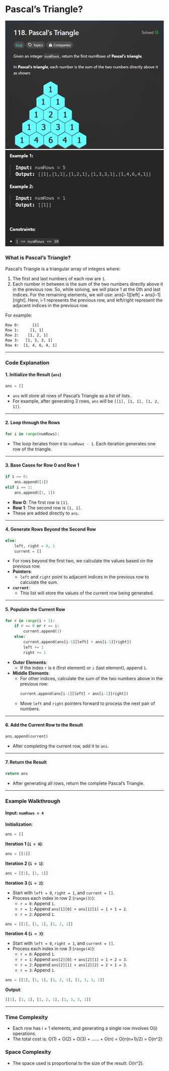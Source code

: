 # **Pascal’s Triangle?**
![image at](https://github.com/0maaz-01/Python_Solution_for_SDE_sheet_Striver/blob/main/Array/Pascal's%20Triangle/Images/A.png)
![image at](https://github.com/0maaz-01/Python_Solution_for_SDE_sheet_Striver/blob/main/Array/Pascal's%20Triangle/Images/B.png)

### **What is Pascal’s Triangle?**
Pascal’s Triangle is a triangular array of integers where:
1. The first and last numbers of each row are `1`.
2. Each number in between is the sum of the two numbers directly above it in the previous row.
So, while solving, we will place 1 at the 0th and last indices. For the remaining elements, we will use:
ans[i-1][left] + ans[i-1][right].
Here, i-1 represents the previous row, and left/right represent the adjacent indices in the previous row.

For example:
```
Row 0:      [1]
Row 1:     [1, 1]
Row 2:    [1, 2, 1]
Row 3:   [1, 3, 3, 1]
Row 4:  [1, 4, 6, 4, 1]
```

---

### **Code Explanation**

#### **1. Initialize the Result (`ans`)**
```python
ans = []
```
- `ans` will store all rows of Pascal’s Triangle as a list of lists.
- For example, after generating 3 rows, `ans` will be `[[1], [1, 1], [1, 2, 1]]`.

---

#### **2. Loop through the Rows**
```python
for i in range(numRows):
```
- The loop iterates from `0` to `numRows - 1`. Each iteration generates one row of the triangle.

---

#### **3. Base Cases for Row 0 and Row 1**
```python
if i == 0:
    ans.append([1])
elif i == 1:
    ans.append([1, 1])
```
- **Row 0**: The first row is `[1]`.
- **Row 1**: The second row is `[1, 1]`.
- These are added directly to `ans`.

---

#### **4. Generate Rows Beyond the Second Row**
```python
else:
    left, right = 0, 1
    current = []
```
- For rows beyond the first two, we calculate the values based on the previous row.
- **Pointers**:
  - `left` and `right` point to adjacent indices in the previous row to calculate the sum.
- **`current`**:
  - This list will store the values of the current row being generated.

---

#### **5. Populate the Current Row**
```python
for r in range(i + 1):
    if r == 0 or r == i:
        current.append(1)
    else:
        current.append(ans[i-1][left] + ans[i-1][right])
        left += 1
        right += 1
```
- **Outer Elements**:
  - If the index `r` is `0` (first element) or `i` (last element), append `1`.
- **Middle Elements**:
  - For other indices, calculate the sum of the two numbers above in the previous row:
    ```python
    current.append(ans[i-1][left] + ans[i-1][right])
    ```
  - Move `left` and `right` pointers forward to process the next pair of numbers.

---

#### **6. Add the Current Row to the Result**
```python
ans.append(current)
```
- After completing the current row, add it to `ans`.

---

#### **7. Return the Result**
```python
return ans
```
- After generating all rows, return the complete Pascal’s Triangle.

---

### **Example Walkthrough**

#### Input: `numRows = 4`

**Initialization**:
```python
ans = []
```

**Iteration 1 (`i = 0`)**:
```python
ans = [[1]]
```

**Iteration 2 (`i = 1`)**:
```python
ans = [[1], [1, 1]]
```

**Iteration 3 (`i = 2`)**:
- Start with `left = 0`, `right = 1`, and `current = []`.
- Process each index in row 2 (`range(3)`):
  - `r = 0`: Append `1`.
  - `r = 1`: Append `ans[1][0] + ans[1][1] = 1 + 1 = 2`.
  - `r = 2`: Append `1`.
```python
ans = [[1], [1, 1], [1, 2, 1]]
```

**Iteration 4 (`i = 3`)**:
- Start with `left = 0`, `right = 1`, and `current = []`.
- Process each index in row 3 (`range(4)`):
  - `r = 0`: Append `1`.
  - `r = 1`: Append `ans[2][0] + ans[2][1] = 1 + 2 = 3`.
  - `r = 2`: Append `ans[2][1] + ans[2][2] = 2 + 1 = 3`.
  - `r = 3`: Append `1`.
```python
ans = [[1], [1, 1], [1, 2, 1], [1, 3, 3, 1]]
```

**Output**:
```python
[[1], [1, 1], [1, 2, 1], [1, 3, 3, 1]]
```

---

### **Time Complexity**
- Each row has i + 1 elements, and generating a single row involves O(i) operations.
- The total cost is:
  O(1) + O(2) + O(3) + ...... + O(n) = O(n(n+1)/2) = O(n^2)
  

### **Space Complexity**
- The space used is proportional to the size of the result: O(n^2).
